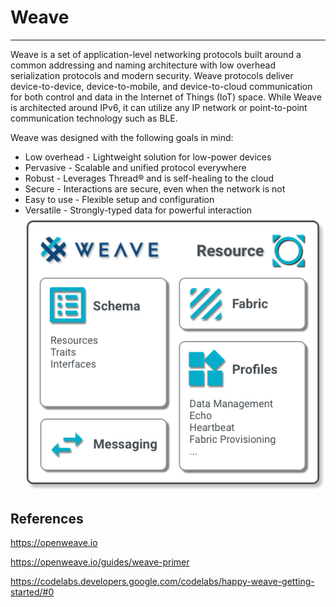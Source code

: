# Weave

---

Weave is a set of application-level networking protocols built around a common addressing and naming architecture with low overhead serialization protocols and modern security.
Weave protocols deliver device-to-device, device-to-mobile, and device-to-cloud communication for both control and data in the Internet of Things (IoT) space. While Weave is architected around IPv6, it can utilize any IP network or point-to-point communication technology such as BLE.

Weave was designed with the following goals in mind:

- Low overhead - Lightweight solution for low-power devices
- Pervasive - Scalable and unified protocol everywhere
- Robust - Leverages Thread® and is self-healing to the cloud
- Secure - Interactions are secure, even when the network is not
- Easy to use - Flexible setup and configuration
- Versatile - Strongly-typed data for powerful interaction
![image](media/Weave-image1.png)

## References

<https://openweave.io>

<https://openweave.io/guides/weave-primer>

<https://codelabs.developers.google.com/codelabs/happy-weave-getting-started/#0>
